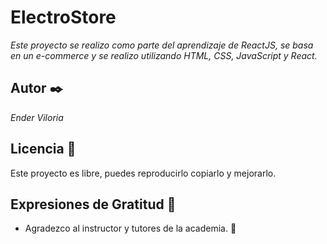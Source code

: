 # ElectroStore

_Este proyecto se realizo como parte del aprendizaje de ReactJS, se basa en un e-commerce
y se realizo utilizando HTML, CSS, JavaScript y React._

## Autor ✒️

_Ender Viloria_

## Licencia 📄

Este proyecto es libre, puedes reproducirlo copiarlo y mejorarlo.

## Expresiones de Gratitud 🎁

- Agradezco al instructor y tutores de la academia. 📢
